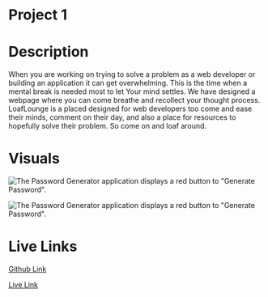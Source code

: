 # Project 1 

# Description
When you are working on trying to solve a problem as a web developer or building an application it can get overwhelming.
This is the time when a mental break is needed most to let 
Your mind settles. We have designed a webpage where you 
can come breathe and recollect your thought process.
LoafLounge is a placed designed for web developers too 
come and ease their minds, comment on their day, and also
a place for resources to hopefully solve their problem.
So come on and loaf around. 

# Visuals 

![The Password Generator application displays a red button to "Generate Password".](./assets/images/project01/readmain.png)

![The Password Generator application displays a red button to "Generate Password".](./assets/images/project01/readme2.png)

# Live Links

[Github Link](https://github.com/tedtalktimmy/project01)

[Live Link](https://github.com/ajenkinsynwa/password-generator-/tree/master)
